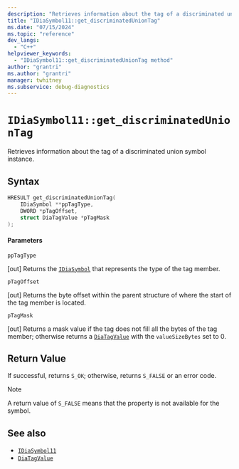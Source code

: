```yaml
---
description: "Retrieves information about the tag of a discriminated union symbol instance."
title: "IDiaSymbol11::get_discriminatedUnionTag"
ms.date: "07/15/2024"
ms.topic: "reference"
dev_langs:
  - "C++"
helpviewer_keywords:
  - "IDiaSymbol11::get_discriminatedUnionTag method"
author: "grantri"
ms.author: "grantri"
manager: twhitney
ms.subservice: debug-diagnostics
---
```

# `IDiaSymbol11::get_discriminatedUnionTag`

Retrieves information about the tag of a discriminated union symbol instance.

## Syntax

```C++
HRESULT get_discriminatedUnionTag(
    IDiaSymbol **ppTagType,
    DWORD *pTagOffset,
    struct DiaTagValue *pTagMask
);
```

#### Parameters

 `ppTagType`

[out] Returns the [`IDiaSymbol`](../../debugger//debug-interface-access/idiasymbol.md) that represents the type of the tag member.

 `pTagOffset`

[out] Returns the byte offset within the parent structure of where the start of the tag member is located.

 `pTagMask`

[out] Returns a mask value if the tag does not fill all the bytes of the tag member; otherwise returns a [`DiaTagValue`](../../debugger/debug-interface-access/diatagvalue.md) with the `valueSizeBytes` set to 0.

## Return Value

 If successful, returns `S_OK`; otherwise, returns `S_FALSE` or an error code.

> [!NOTE]
> A return value of `S_FALSE` means that the property is not available for the symbol.

## See also

- [`IDiaSymbol11`](../../debugger/debug-interface-access/idiasymbol11.md)
- [`DiaTagValue`](../../debugger/debug-interface-access/diatagvalue.md)
